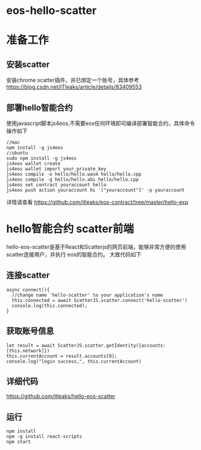 # eos-hello-scatter
# 准备工作
## 安装scatter
安装chrome scatter插件，并已绑定一个账号，具体参考
https://blog.csdn.net/ITleaks/article/details/83409553

## 部署hello智能合约
使用javascript脚本js4eos,不需要eos任何环境即可编译部署智能合约，具体命令操作如下
```
//mac
npm install -g js4eos
//ubuntu
sudo npm install -g js4eos
js4eos wallet create
js4eos wallet import your_private_key
js4eos compile -o hello/hello.wasm hello/hello.cpp
js4eos compile -g hello/hello.abi hello/hello.cpp
js4eos set contract youraccount hello
js4eos push action youraccount hi '["youraccount"]' -p youraccount
```
详情请查看
https://github.com/itleaks/eos-contract/tree/master/hello-exp

# hello智能合约 scatter前端
hello-eos-scatter是基于React和Scatterjs的网页前端，能够非常方便的使用scatter连接用户，并执行
eos的智能合约。
大致代码如下
## 连接scatter
```
async connect(){
  //change name 'hello-scatter' to your application's name
  this.connected = await ScatterJS.scatter.connect('hello-scatter')
  console.log(this.connected);
}
```
## 获取账号信息
```
let result = await ScatterJS.scatter.getIdentity({accounts:[this.network]})
this.currentAccount = result.accounts[0];
console.log("login success,", this.currentAccount)
```
## 详细代码
https://github.com/itleaks/hello-eos-scatter
## 运行
```
npm install
npm -g install react-scripts
npm start
```
